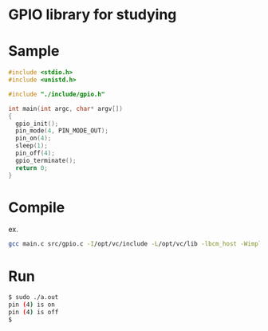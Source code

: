 # GPIO library for studying

# Sample

```c
#include <stdio.h>
#include <unistd.h>

#include "./include/gpio.h"

int main(int argc, char* argv[])
{
  gpio_init();
  pin_mode(4, PIN_MODE_OUT);
  pin_on(4);
  sleep(1);
  pin_off(4);
  gpio_terminate();
  return 0;
}
```

# Compile

ex.

```bash
gcc main.c src/gpio.c -I/opt/vc/include -L/opt/vc/lib -lbcm_host -Wimplicit-function-declaration
```

# Run

```bash
$ sudo ./a.out
pin (4) is on
pin (4) is off
$ 
```
